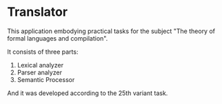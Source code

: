# Translator
This application embodying practical tasks for the subject "The theory of formal languages and compilation".

It consists of three parts:
1) Lexical analyzer
2) Parser analyzer
3) Semantic Processor

And it was developed according to the 25th variant task.
